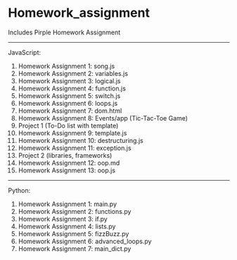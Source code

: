 # Homework_assignment
Includes Pirple Homework Assignment

-----------------------------------------------
JavaScript: 
1. Homework Assignment 1: song.js
2. Homework Assignment 2: variables.js
3. Homework Assignment 3: logical.js
4. Homework Assignment 4: function.js
5. Homework Assignment 5: switch.js
6. Homework Assignment 6: loops.js
7. Homework Assignment 7: dom.html
8. Homework Assignment 8: Events/app (Tic-Tac-Toe Game)
9. Project 1 (To-Do list with template) 
10. Homework Assignment 9: template.js
11. Homework Assignment 10: destructuring.js
12. Homework Assignment 11: exception.js
13. Project 2 (libraries, frameworks)
14. Homework Assignment 12: oop.md
15. Homework Assignment 13: oop.js
-----------------------------------------------
Python:
1. Homework Assignment 1: main.py
2. Homework Assignment 2: functions.py
3. Homework Assignment 3: if.py
4. Homework Assignment 4: lists.py
5. Homework Assignment 5: fizzBuzz.py
6. Homework Assignment 6: advanced_loops.py
7. Homework Assignment 7: main_dict.py